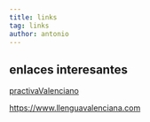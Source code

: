 ```yaml
---
title: links
tag: links
author: antonio
---
```


## enlaces interesantes

[practivaValenciano](https://www.practicavalenciano.es/es/)

https://www.llenguavalenciana.com